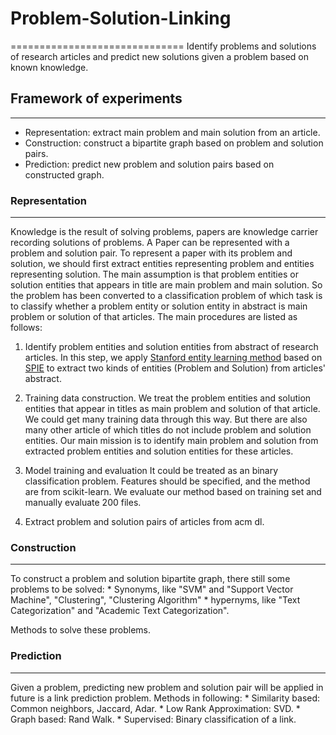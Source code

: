 # Problem-Solution-Linking
==============================
Identify problems and solutions of research articles and predict new solutions given a problem based on known knowledge.

## Framework of experiments
--------------
* Representation: extract main problem and main solution from an article.
* Construction: construct a bipartite graph based on problem and solution pairs.
* Prediction: predict new problem and solution pairs based on constructed graph.


### Representation
------------
Knowledge is the result of solving problems, papers are knowledge carrier recording solutions of problems. A Paper can be represented with a problem and solution pair. To represent a paper with its problem and solution, we should first extract entities representing problem and entities representing solution. The main assumption is that problem entities or solution entities that appears in title are main problem and main solution. So the problem has been converted to a classification problem of which task is to classify whether a problem entity or solution entity in abstract is main problem or solution of that articles.
The main procedures are listed as follows:

1. Identify problem entities and solution entities from abstract of research articles. 
	In this step, we apply [Stanford entity learning method](http://nlp.stanford.edu/software/patternslearning.shtml) based on [SPIE](http://nlp.stanford.edu/pubs/gupta-manning-ijcnlp11.pdf) to extract two kinds of entities (Problem and Solution) from articles' abstract.

2. Training data construction. 
	We treat the problem entities and solution entities that appear in titles as main problem and solution of that article. We could get many training data through this way. But there are also many other article of which titles do not include problem and solution entities. Our main mission is to identify main problem and solution from extracted problem entities and solution entities for these articles.

3. Model training and evaluation
	It could be treated as an binary classification problem. Features should be specified, and the method are from scikit-learn. We evaluate our method based on training set and  manually evaluate 200 files.

4. Extract problem and solution pairs of articles from acm dl.

### Construction
---------------
To construct a problem and solution bipartite graph, there still some problems to be solved:
	* Synonyms, like "SVM" and "Support Vector Machine",  "Clustering", "Clustering Algorithm" 
	* hypernyms, like "Text Categorization" and "Academic Text Categorization".

Methods to solve these problems.

### Prediction
---------------
Given a problem, predicting new problem and solution pair will be applied in future is a link prediction problem. Methods in following:
	* Similarity based: Common neighbors, Jaccard, Adar.
	* Low Rank Approximation: SVD.
	* Graph based: Rand Walk.
	* Supervised: Binary classification of a link.










	
